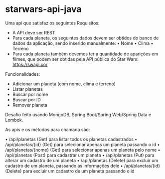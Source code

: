 ﻿# starwars-api-java

Uma api que satisfaz os seguintes Requisitos:

- A API deve ser REST
- Para cada planeta, os seguintes dados devem ser obtidos do banco de dados da aplicação, sendo inserido manualmente:
•	Nome
•	Clima
•	Terreno
- Para cada planeta também devemos ter a quantidade de aparições em filmes, que podem ser obtidas pela API pública do Star Wars:  https://swapi.co/

Funcionalidades: 

- Adicionar um planeta (com nome, clima e terreno)
- Listar planetas
- Buscar por nome
- Buscar por ID
- Remover planeta

Desafio feito usando MongoDB, Spring Boot/Spring Web/Spring Data e Lombok.

As apis e os métodos para chamada são:

•	/api/planetas (Get) para listar todos os planetas cadastrados
•	/api/planetas/{id} (Get) para selecionar apenas um planeta passando o id
•	/api/planetas/{nome} (Get) para selecionar apenas um planeta pelo nome
•	/api/planetas (Post) para cadastrar um planeta
•	/api/planetas (Put) para alterar um cadastro de um planeta
•	/api/planetas (Delete) para excluir um cadastro de um planeta, passando as informações dele
•	/api/planetas/{id} (Delete) para excluir um cadastro de um planeta passando o id